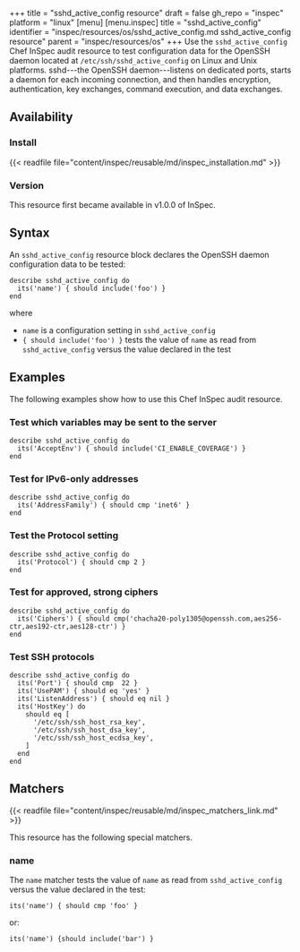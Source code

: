+++
title = "sshd_active_config resource"
draft = false
gh_repo = "inspec"
platform = "linux"
[menu]
  [menu.inspec]
    title = "sshd_active_config"
    identifier = "inspec/resources/os/sshd_active_config.md sshd_active_config resource"
    parent = "inspec/resources/os"
+++
Use the `sshd_active_config` Chef InSpec audit resource to test configuration data for the OpenSSH daemon located at `/etc/ssh/sshd_active_config` on Linux and Unix platforms. sshd---the OpenSSH daemon---listens on dedicated ports, starts a daemon for each incoming connection, and then handles encryption, authentication, key exchanges, command execution, and data exchanges.
## Availability

### Install

{{< readfile file="content/inspec/reusable/md/inspec_installation.md" >}}

### Version

This resource first became available in v1.0.0 of InSpec.

## Syntax

An `sshd_active_config` resource block declares the OpenSSH daemon configuration data to be tested:

    describe sshd_active_config do
      its('name') { should include('foo') }
    end

where

- `name` is a configuration setting in `sshd_active_config`
- `{ should include('foo') }` tests the value of `name` as read from `sshd_active_config` versus the value declared in the test

## Examples

The following examples show how to use this Chef InSpec audit resource.

### Test which variables may be sent to the server

    describe sshd_active_config do
      its('AcceptEnv') { should include('CI_ENABLE_COVERAGE') }
    end

### Test for IPv6-only addresses

    describe sshd_active_config do
      its('AddressFamily') { should cmp 'inet6' }
    end

### Test the Protocol setting

    describe sshd_active_config do
      its('Protocol') { should cmp 2 }
    end

### Test for approved, strong ciphers

    describe sshd_active_config do
      its('Ciphers') { should cmp('chacha20-poly1305@openssh.com,aes256-ctr,aes192-ctr,aes128-ctr') }
    end

### Test SSH protocols

    describe sshd_active_config do
      its('Port') { should cmp  22 }
      its('UsePAM') { should eq 'yes' }
      its('ListenAddress') { should eq nil }
      its('HostKey') do
        should eq [
          '/etc/ssh/ssh_host_rsa_key',
          '/etc/ssh/ssh_host_dsa_key',
          '/etc/ssh/ssh_host_ecdsa_key',
        ]
      end
    end

## Matchers

{{< readfile file="content/inspec/reusable/md/inspec_matchers_link.md" >}}

This resource has the following special matchers.

### name

The `name` matcher tests the value of `name` as read from `sshd_active_config` versus the value declared in the test:

    its('name') { should cmp 'foo' }

or:

    its('name') {should include('bar') }
